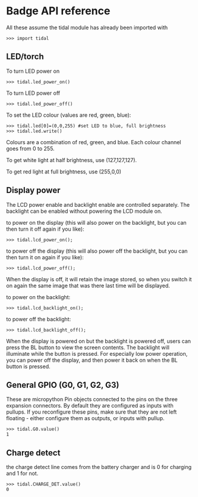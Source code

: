 # Badge API reference

All these assume the tidal module has already been imported with
```
>>> import tidal
```

## LED/torch


To turn LED power on
```
>>> tidal.led_power_on()
```

To turn LED power off

```
>>> tidal.led_power_off()
```

To set the LED colour (values are red, green, blue):

```
>>> tidal.led[0]=(0,0,255) #set LED to blue, full brightness
>>> tidal.led.write()
```

Colours are a combination of red, green, and blue. Each colour channel goes from 0 to 255.

To get white light at half brightness, use (127,127,127).

To get red light at full brightness, use (255,0,0)


## Display power

The LCD power enable and backlight enable are controlled separately.
The backlight can be enabled without powering the LCD module on.

to power on the display (this will also power on the backlight, but you can then turn it off again if you like):
```
>>> tidal.lcd_power_on();
```

to power off the display (this will also power off the backlight, but you can then turn it on again if you like):
```
>>> tidal.lcd_power_off();
```

When the display is off, it will retain the image stored, so when you switch it on again the same image that was there last time will be displayed.

to power on the backlight:
```
>>> tidal.lcd_backlight_on();
```

to power off the backlight:
```
>>> tidal.lcd_backlight_off();
```

When the display is powered on but the backlight is powered off, users can press the BL button to view the screen contents. The backlight will
illuminate while the button is pressed. For especially low power operation, you can power off the display, and then power it back on when the BL button is pressed.



## General GPIO (G0, G1, G2, G3)

These are micropython Pin objects connected to the pins on the three expansion connectors. By default they are configured as inputs with pullups.
If you reconfigure these pins, make sure that they are not left floating - either configure them as outputs, or inputs with pullup.

```
>>> tidal.G0.value()
1
```

## Charge detect

the charge detect line comes from the battery charger and is 0 for charging and 1 for not.

```
>>> tidal.CHARGE_DET.value()
0
```


